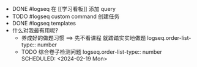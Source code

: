 - DONE #logseq 在 [[学习看板]] 添加 query
- TODO #logseq  custom command 创建任务
- DONE #logseq  templates
- 什么对我最有用呢?
	- 养成好的做题习惯 ==> 先不看课程 就踏踏实实地做题
	  logseq.order-list-type:: number
	- TODO 综合卷子检测问题
	  logseq.order-list-type:: number
	  SCHEDULED: <2024-02-19 Mon>